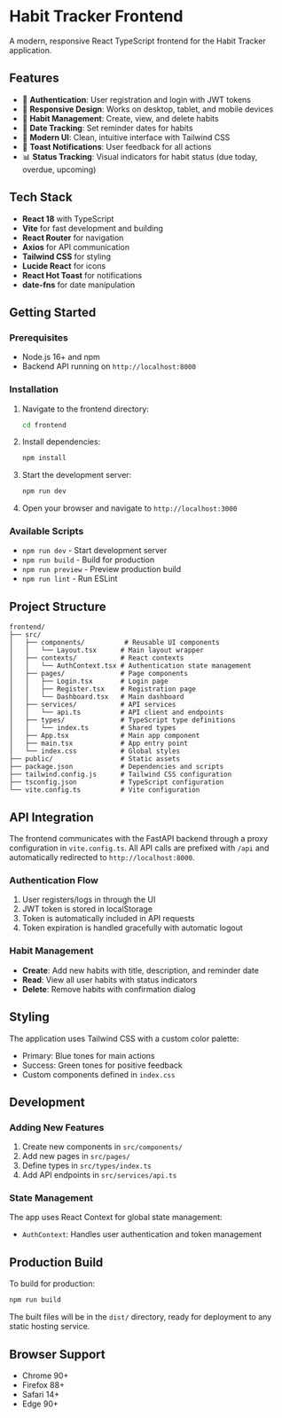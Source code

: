 # Habit Tracker Frontend

A modern, responsive React TypeScript frontend for the Habit Tracker application.

## Features

- 🔐 **Authentication**: User registration and login with JWT tokens
- 📱 **Responsive Design**: Works on desktop, tablet, and mobile devices
- 🎯 **Habit Management**: Create, view, and delete habits
- 📅 **Date Tracking**: Set reminder dates for habits
- 🎨 **Modern UI**: Clean, intuitive interface with Tailwind CSS
- 🔔 **Toast Notifications**: User feedback for all actions
- 📊 **Status Tracking**: Visual indicators for habit status (due today, overdue, upcoming)

## Tech Stack

- **React 18** with TypeScript
- **Vite** for fast development and building
- **React Router** for navigation
- **Axios** for API communication
- **Tailwind CSS** for styling
- **Lucide React** for icons
- **React Hot Toast** for notifications
- **date-fns** for date manipulation

## Getting Started

### Prerequisites

- Node.js 16+ and npm
- Backend API running on `http://localhost:8000`

### Installation

1. Navigate to the frontend directory:
   ```bash
   cd frontend
   ```

2. Install dependencies:
   ```bash
   npm install
   ```

3. Start the development server:
   ```bash
   npm run dev
   ```

4. Open your browser and navigate to `http://localhost:3000`

### Available Scripts

- `npm run dev` - Start development server
- `npm run build` - Build for production
- `npm run preview` - Preview production build
- `npm run lint` - Run ESLint

## Project Structure

```
frontend/
├── src/
│   ├── components/          # Reusable UI components
│   │   └── Layout.tsx      # Main layout wrapper
│   ├── contexts/           # React contexts
│   │   └── AuthContext.tsx # Authentication state management
│   ├── pages/              # Page components
│   │   ├── Login.tsx       # Login page
│   │   ├── Register.tsx    # Registration page
│   │   └── Dashboard.tsx   # Main dashboard
│   ├── services/           # API services
│   │   └── api.ts          # API client and endpoints
│   ├── types/              # TypeScript type definitions
│   │   └── index.ts        # Shared types
│   ├── App.tsx             # Main app component
│   ├── main.tsx            # App entry point
│   └── index.css           # Global styles
├── public/                 # Static assets
├── package.json            # Dependencies and scripts
├── tailwind.config.js      # Tailwind CSS configuration
├── tsconfig.json           # TypeScript configuration
└── vite.config.ts          # Vite configuration
```

## API Integration

The frontend communicates with the FastAPI backend through a proxy configuration in `vite.config.ts`. All API calls are prefixed with `/api` and automatically redirected to `http://localhost:8000`.

### Authentication Flow

1. User registers/logs in through the UI
2. JWT token is stored in localStorage
3. Token is automatically included in API requests
4. Token expiration is handled gracefully with automatic logout

### Habit Management

- **Create**: Add new habits with title, description, and reminder date
- **Read**: View all user habits with status indicators
- **Delete**: Remove habits with confirmation dialog

## Styling

The application uses Tailwind CSS with a custom color palette:
- Primary: Blue tones for main actions
- Success: Green tones for positive feedback
- Custom components defined in `index.css`

## Development

### Adding New Features

1. Create new components in `src/components/`
2. Add new pages in `src/pages/`
3. Define types in `src/types/index.ts`
4. Add API endpoints in `src/services/api.ts`

### State Management

The app uses React Context for global state management:
- `AuthContext`: Handles user authentication and token management

## Production Build

To build for production:

```bash
npm run build
```

The built files will be in the `dist/` directory, ready for deployment to any static hosting service.

## Browser Support

- Chrome 90+
- Firefox 88+
- Safari 14+
- Edge 90+
